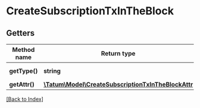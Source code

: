 # CreateSubscriptionTxInTheBlock

## Getters

Method name | Return type | Description | Notes
------------ | ------------- | ------------- | -------------
**getType()** | **string** | Type of the subscription. |
**getAttr()** | [**\Tatum\Model\CreateSubscriptionTxInTheBlockAttr**](CreateSubscriptionTxInTheBlockAttr.md) |  |

[[Back to Index]](../index.md)
